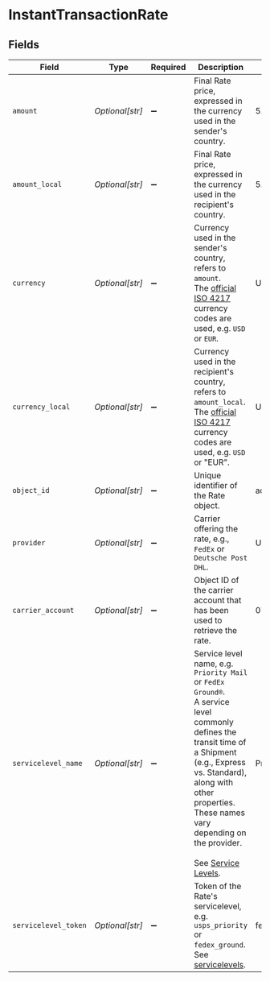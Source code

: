# InstantTransactionRate


## Fields

| Field                                                                                                                                                                                                                                                                                            | Type                                                                                                                                                                                                                                                                                             | Required                                                                                                                                                                                                                                                                                         | Description                                                                                                                                                                                                                                                                                      | Example                                                                                                                                                                                                                                                                                          |
| ------------------------------------------------------------------------------------------------------------------------------------------------------------------------------------------------------------------------------------------------------------------------------------------------ | ------------------------------------------------------------------------------------------------------------------------------------------------------------------------------------------------------------------------------------------------------------------------------------------------ | ------------------------------------------------------------------------------------------------------------------------------------------------------------------------------------------------------------------------------------------------------------------------------------------------ | ------------------------------------------------------------------------------------------------------------------------------------------------------------------------------------------------------------------------------------------------------------------------------------------------ | ------------------------------------------------------------------------------------------------------------------------------------------------------------------------------------------------------------------------------------------------------------------------------------------------ |
| `amount`                                                                                                                                                                                                                                                                                         | *Optional[str]*                                                                                                                                                                                                                                                                                  | :heavy_minus_sign:                                                                                                                                                                                                                                                                               | Final Rate price, expressed in the currency used in the sender's country.                                                                                                                                                                                                                        | 5.5                                                                                                                                                                                                                                                                                              |
| `amount_local`                                                                                                                                                                                                                                                                                   | *Optional[str]*                                                                                                                                                                                                                                                                                  | :heavy_minus_sign:                                                                                                                                                                                                                                                                               | Final Rate price, expressed in the currency used in the recipient's country.                                                                                                                                                                                                                     | 5.5                                                                                                                                                                                                                                                                                              |
| `currency`                                                                                                                                                                                                                                                                                       | *Optional[str]*                                                                                                                                                                                                                                                                                  | :heavy_minus_sign:                                                                                                                                                                                                                                                                               | Currency used in the sender's country, refers to `amount`. <br/>The <a href="http://www.xe.com/iso4217.php">official ISO 4217</a> currency codes are used, e.g. `USD` or `EUR`.                                                                                                                  | USD                                                                                                                                                                                                                                                                                              |
| `currency_local`                                                                                                                                                                                                                                                                                 | *Optional[str]*                                                                                                                                                                                                                                                                                  | :heavy_minus_sign:                                                                                                                                                                                                                                                                               | Currency used in the recipient's country, refers to `amount_local`. <br/>The <a href="http://www.xe.com/iso4217.php">official ISO 4217</a> currency codes are used, e.g. `USD` or "EUR".                                                                                                         | USD                                                                                                                                                                                                                                                                                              |
| `object_id`                                                                                                                                                                                                                                                                                      | *Optional[str]*                                                                                                                                                                                                                                                                                  | :heavy_minus_sign:                                                                                                                                                                                                                                                                               | Unique identifier of the Rate object.                                                                                                                                                                                                                                                            | adcfdddf8ec64b84ad22772bce3ea37a                                                                                                                                                                                                                                                                 |
| `provider`                                                                                                                                                                                                                                                                                       | *Optional[str]*                                                                                                                                                                                                                                                                                  | :heavy_minus_sign:                                                                                                                                                                                                                                                                               | Carrier offering the rate, e.g., `FedEx` or `Deutsche Post DHL`.                                                                                                                                                                                                                                 | USPS                                                                                                                                                                                                                                                                                             |
| `carrier_account`                                                                                                                                                                                                                                                                                | *Optional[str]*                                                                                                                                                                                                                                                                                  | :heavy_minus_sign:                                                                                                                                                                                                                                                                               | Object ID of the carrier account that has been used to retrieve the rate.                                                                                                                                                                                                                        | 078870331023437cb917f5187429b093                                                                                                                                                                                                                                                                 |
| `servicelevel_name`                                                                                                                                                                                                                                                                              | *Optional[str]*                                                                                                                                                                                                                                                                                  | :heavy_minus_sign:                                                                                                                                                                                                                                                                               | Service level name, e.g. `Priority Mail` or `FedEx Ground®`. <br/>A service level commonly defines the transit time of a Shipment (e.g., Express vs. Standard), <br/>along with other properties.  These names vary depending on the provider.<br><br/>See <a href="#tag/Service-Levels">Service Levels</a>. | Priority Mail                                                                                                                                                                                                                                                                                    |
| `servicelevel_token`                                                                                                                                                                                                                                                                             | *Optional[str]*                                                                                                                                                                                                                                                                                  | :heavy_minus_sign:                                                                                                                                                                                                                                                                               | Token of the Rate's servicelevel, e.g. `usps_priority` or `fedex_ground`.<br/>See <a href="#tag/Service-Levels">servicelevels</a>.                                                                                                                                                               | fedex_ground                                                                                                                                                                                                                                                                                     |
